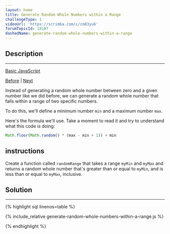 ```yaml
---
layout: home
title: Generate Random Whole Numbers within a Range
challengeType: 1
videoUrl: 'https://scrimba.com/c/cm83yu6'
forumTopicId: 18187
dashedName: generate-random-whole-numbers-within-a-range
---
```


<div class="row">
<div class="columnStmt" markdown="1">

## Description
------

[Basic JavaScript](./README.md) 

[Before](./generate-random-whole-numbers-with-javascript.md)  | [Next](./use-the-parseint-function.md) 

Instead of generating a random whole number between zero and a given number like we did before, we can generate a random whole number that falls within a range of two specific numbers.

To do this, we'll define a minimum number `min` and a maximum number `max`.

Here's the formula we'll use. Take a moment to read it and try to understand what this code is doing:

```js
Math.floor(Math.random() * (max - min + 1)) + min
```

##  instructions 

Create a function called `randomRange` that takes a range `myMin` and `myMax` and returns a random whole number that's greater than or equal to `myMin`, and is less than or equal to `myMax`, inclusive.

</div>
<div class="columnSol" markdown="1">

## Solution
------

{% highlight sql linenos=table %}

{% include_relative generate-random-whole-numbers-within-a-range.js %}

{% endhighlight %}

</div>
</div>


